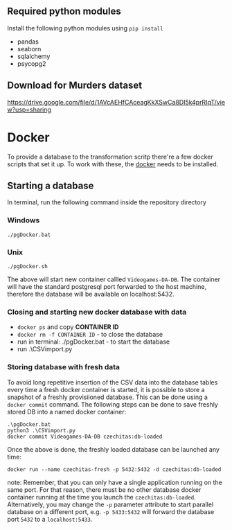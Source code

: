 ## Required python modules

Install the following python modules using `pip install`

* pandas
* seaborn
* sqlalchemy
* psycopg2

## Download for Murders dataset
https://drive.google.com/file/d/1AVcAEHfCAceagKkXSwCa8DI5k4prRIqT/view?usp=sharing 

# Docker
To provide a database to the transformation scritp there're a few docker scripts that set it up.
To work with these, the [docker] needs to be installed.

## Starting a database
In terminal, run the following command inside the repository directory

### Windows
```
./pgDocker.bat
```
### Unix
```
./pgDocker.sh
```

The above will start new container callled `Videogames-DA-DB`. The container will have the standard postgresql
port forwarded to the host machine, therefore the database will be available on localhost:5432.

### Closing and starting new docker database with data

* `docker ps` and copy **CONTAINER ID**
* `docker rm -f CONTAINER ID` - to close the database
* run in terminal: ./pgDocker.bat - to start the database
* run .\CSVimport.py

### Storing database with fresh data

To avoid long repetitive insertion of the CSV data into the database tables every time a fresh docker container
is started, it is possible to store a snapshot of a freshly provisiioned database. This can be done using a
`docker commit` command. The following steps can be done to save freshly stored DB into a named docker container:

```
.\pgDocker.bat
python3 .\CSVimport.py
docker commit Videogames-DA-DB czechitas:db-loaded
```

Once the above is done, the freshly loaded database can be launched any time:
```
docker run --name czechitas-fresh -p 5432:5432 -d czechitas:db-loaded
```

note: Remember, that you can only have a single application running on the same port. For that reason,
there must be no other database docker container running at the time you launch the `czechitas:db-loaded`.
Alternatively, you may change the `-p` parameter attribute to start parallel database on a different port,
e.g. `-p 5433:5432` will forward the database port `5432` to a `localhost:5433`.

[docker]: https://www.docker.com/
